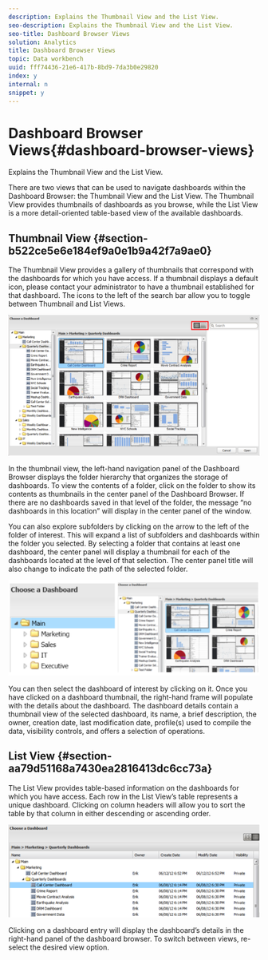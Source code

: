```yaml
---
description: Explains the Thumbnail View and the List View.
seo-description: Explains the Thumbnail View and the List View.
seo-title: Dashboard Browser Views
solution: Analytics
title: Dashboard Browser Views
topic: Data workbench
uuid: fff74436-21e6-417b-8bd9-7da3b0e29820
index: y
internal: n
snippet: y
---
```


# Dashboard Browser Views{#dashboard-browser-views}

Explains the Thumbnail View and the List View.

There are two views that can be used to navigate dashboards within the Dashboard Browser: the Thumbnail View and the List View. The Thumbnail View provides thumbnails of dashboards as you browse, while the List View is a more detail-oriented table-based view of the available dashboards.

## Thumbnail View {#section-b522ce5e6e184ef9a0e1b9a42f7a9ae0}

The Thumbnail View provides a gallery of thumbnails that correspond with the dashboards for which you have access. If a thumbnail displays a default icon, please contact your administrator to have a thumbnail established for that dashboard. The icons to the left of the search bar allow you to toggle between Thumbnail and List Views.

![](assets/thumbnail.png)

In the thumbnail view, the left-hand navigation panel of the Dashboard Browser displays the folder hierarchy that organizes the storage of dashboards. To view the contents of a folder, click on the folder to show its contents as thumbnails in the center panel of the Dashboard Browser. If there are no dashboards saved in that level of the folder, the message “no dashboards in this location” will display in the center panel of the window.

You can also explore subfolders by clicking on the arrow to the left of the folder of interest. This will expand a list of subfolders and dashboards within the folder you selected. By selecting a folder that contains at least one dashboard, the center panel will display a thumbnail for each of the dashboards located at the level of that selection. The center panel title will also change to indicate the path of the selected folder.

![](assets/choose_a_dashboard2.png)

You can then select the dashboard of interest by clicking on it. Once you have clicked on a dashboard thumbnail, the right-hand frame will populate with the details about the dashboard. The dashboard details contain a thumbnail view of the selected dashboard, its name, a brief description, the owner, creation date, last modification date, profile(s) used to compile the data, visibility controls, and offers a selection of operations.

## List View {#section-aa79d51168a7430ea2816413dc6cc73a}

The List View provides table-based information on the dashboards for which you have access. Each row in the List View’s table represents a unique dashboard. Clicking on column headers will allow you to sort the table by that column in either descending or ascending order.

![](assets/list_view.png)

Clicking on a dashboard entry will display the dashboard’s details in the right-hand panel of the dashboard browser. To switch between views, re-select the desired view option. 
